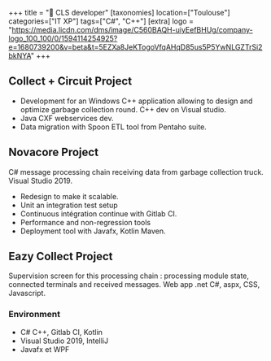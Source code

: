 +++
title = "📡 CLS developer"
[taxonomies]
location=["Toulouse"]
categories=["IT XP"]
tags=["C#", "C++"]
[extra]
logo = "https://media.licdn.com/dms/image/C560BAQH-uiyEefBHUg/company-logo_100_100/0/1594114254925?e=1680739200&v=beta&t=5EZXa8JeKTogoVfqAHqD85us5P5YwNLGZTrSi2bkNYA"
+++

## Collect + Circuit Project

- Development for an Windows C++ application allowing to design and optimize garbage collection round.
  C++ dev on Visual studio.
- Java CXF webservices dev.
- Data migration with Spoon ETL tool from Pentaho suite.

## Novacore Project

C# message processing chain receiving data from garbage collection truck. Visual Studio 2019.

- Redesign to make it scalable.
- Unit an integration test setup
- Continuous intégration continue with Gitlab CI.
- Performance and non-regression tools
- Deployment tool with Javafx, Kotlin Maven.

## Eazy Collect Project

Supervision screen for this processing chain : processing module state, connected terminals and received messages. Web app .net C#, aspx, CSS, Javascript.

### Environment

- C# C++, Gitlab CI, Kotlin
- Visual Studio 2019, IntelliJ
- Javafx et WPF
